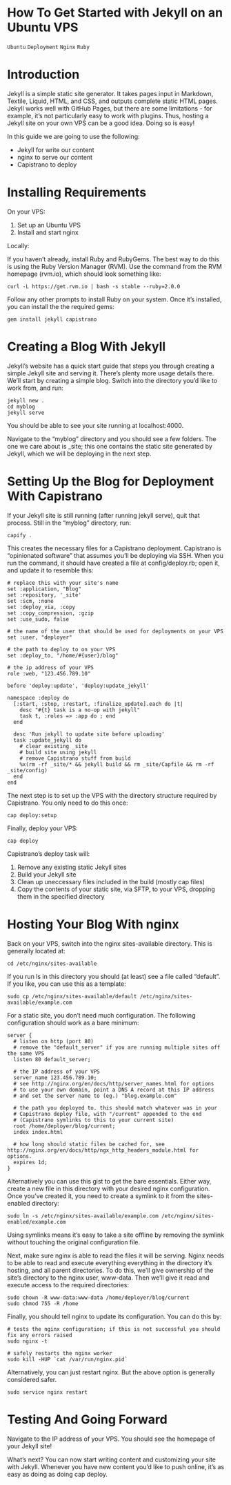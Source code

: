 # How To Get Started with Jekyll on an Ubuntu VPS

```Ubuntu``` ```Deployment``` ```Nginx``` ```Ruby```

# Introduction



Jekyll is a simple static site generator. It takes pages input in Markdown, Textile, Liquid, HTML, and CSS, and outputs complete static HTML pages. Jekyll works well with GitHub Pages, but there are some limitations - for example, it’s not particularly easy to work with plugins. Thus, hosting a Jekyll site on your own VPS can be a good idea. Doing so is easy!


In this guide we are going to use the following:


- Jekyll for write our content
- nginx to serve our content
- Capistrano to deploy

# Installing Requirements



On your VPS:


1. Set up an Ubuntu VPS
2. Install and start nginx

Locally:


If you haven’t already, install Ruby and RubyGems. The best way to do this is using the Ruby Version Manager (RVM). Use the command from the RVM homepage (rvm.io), which should look something like:


```
curl -L https://get.rvm.io | bash -s stable --ruby=2.0.0

```


Follow any other prompts to install Ruby on your system. Once it’s installed, you can install the the required gems:


```
gem install jekyll capistrano

```


# Creating a Blog With Jekyll



Jekyll’s website has a quick start guide that steps you through creating a simple Jekyll site and serving it. There’s plenty more usage details there. We’ll start by creating a simple blog. Switch into the directory you’d like to work from, and run:


```
jekyll new .
cd myblog
jekyll serve

```


You should be able to see your site running at localhost:4000.


Navigate to the “myblog” directory and you should see a few folders. The one we care about is _site; this one contains the static site generated by Jekyll, which we will be deploying in the next step.


# Setting Up the Blog for Deployment With Capistrano



If your Jekyll site is still running (after running jekyll serve), quit that process. Still in the “myblog” directory, run:


```
capify .

```


This creates the necessary files for a Capistrano deployment. Capistrano is “opinionated software” that assumes you’ll be deploying via SSH. When you run the command, it should have created a file at config/deploy.rb; open it, and update it to resemble this:


```
# replace this with your site's name
set :application, "Blog"
set :repository, '_site'
set :scm, :none
set :deploy_via, :copy
set :copy_compression, :gzip
set :use_sudo, false

# the name of the user that should be used for deployments on your VPS
set :user, "deployer"

# the path to deploy to on your VPS
set :deploy_to, "/home/#{user}/blog"

# the ip address of your VPS
role :web, "123.456.789.10"

before 'deploy:update', 'deploy:update_jekyll'

namespace :deploy do
  [:start, :stop, :restart, :finalize_update].each do |t|
    desc "#{t} task is a no-op with jekyll"
    task t, :roles => :app do ; end
  end
 
  desc 'Run jekyll to update site before uploading'
  task :update_jekyll do
    # clear existing _site
    # build site using jekyll
    # remove Capistrano stuff from build
    %x(rm -rf _site/* && jekyll build && rm _site/Capfile && rm -rf _site/config)
  end
end

```


The next step is to set up the VPS with the directory structure required by Capistrano. You only need to do this once:


```
cap deploy:setup

```


Finally, deploy your VPS:


```
cap deploy

```


Capistrano’s deploy task will:


1. Remove any existing static Jekyll sites
2. Build your Jekyll site
3. Clean up uneccessary files included in the build (mostly cap files)
4. Copy the contents of your static site, via SFTP, to your VPS, dropping them in the specified directory

# Hosting Your Blog With nginx


Back on your VPS, switch into the nginx sites-available directory. This is generally located at:


```
cd /etc/nginx/sites-available

```


If you run ls in this directory you should (at least) see a file called “default”. If you like, you can use this as a template:


```
sudo cp /etc/nginx/sites-available/default /etc/nginx/sites-available/example.com

```


For a static site, you don’t need much configuration. The following configuration should work as a bare minimum:


```
server {
  # listen on http (port 80)
  # remove the "default_server" if you are running multiple sites off the same VPS
  listen 80 default_server;

  # the IP address of your VPS
  server_name 123.456.789.10;
  # see http://nginx.org/en/docs/http/server_names.html for options
  # to use your own domain, point a DNS A record at this IP address
  # and set the server name to (eg.) "blog.example.com"

  # the path you deployed to. this should match whatever was in your
  # Capistrano deploy file, with "/current" appended to the end
  # (Capistrano symlinks to this to your current site)
  root /home/deployer/blog/current;
  index index.html

  # how long should static files be cached for, see http://nginx.org/en/docs/http/ngx_http_headers_module.html for options.
  expires 1d;
}

```


Alternatively you can use this gist to get the bare essentials. Either way, create a new file in this directory with your desired nginx configuration. Once you’ve created it, you need to create a symlink to it from the sites-enabled directory:


```
sudo ln -s /etc/nginx/sites-available/example.com /etc/nginx/sites-enabled/example.com

```


Using symlinks means it’s easy to take a site offline by removing the symlink without touching the original configuration file.


Next, make sure nginx is able to read the files it will be serving. Nginx needs to be able to read and execute everything everything in the directory it’s hosting, and all parent directories. To do this, we’ll give ownership of the site’s directory to the nginx user, www-data. Then we’ll give it read and execute access to the required directories:


```
sudo chown -R www-data:www-data /home/deployer/blog/current
sudo chmod 755 -R /home

```


Finally, you should tell nginx to update its configuration. You can do this by:


```
# tests the nginx configuration; if this is not successful you should fix any errors raised
sudo nginx -t

# safely restarts the nginx worker
sudo kill -HUP `cat /var/run/nginx.pid`

```


Alternatively, you can just restart nginx. But the above option is generally considered safer.


```
sudo service nginx restart

```


# Testing And Going Forward



Navigate to the IP address of your VPS. You should see the homepage of your Jekyll site!


What’s next? You can now start writing content and customizing your site with Jekyll. Whenever you have new content you’d like to push online, it’s as easy as doing as doing cap deploy.


